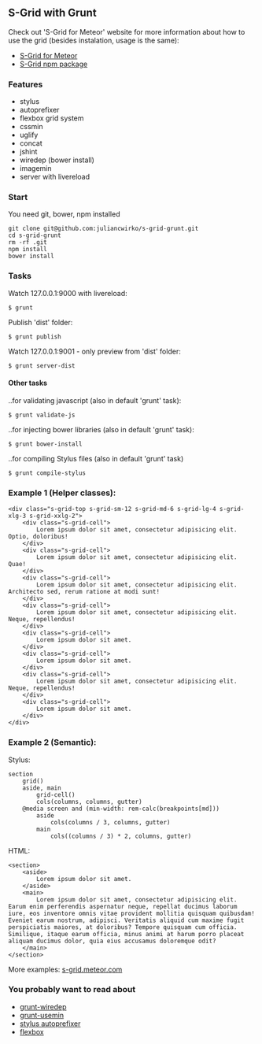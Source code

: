 ## S-Grid with Grunt

Check out 'S-Grid for Meteor' website for more information about how to use the grid (besides instalation, usage is the same):

- [S-Grid for Meteor](http://s-grid.meteor.com)
- [S-Grid npm package](https://www.npmjs.com/package/s-grid)

### Features

- stylus
- autoprefixer
- flexbox grid system
- cssmin
- uglify
- concat
- jshint
- wiredep (bower install)
- imagemin
- server with livereload

### Start

You need git, bower, npm installed

````
git clone git@github.com:juliancwirko/s-grid-grunt.git
cd s-grid-grunt
rm -rf .git
npm install
bower install
````

### Tasks

Watch 127.0.0.1:9000 with livereload:
````
$ grunt
````

Publish 'dist' folder:
````
$ grunt publish
````

Watch 127.0.0.1:9001 - only preview from 'dist' folder:
````
$ grunt server-dist
````

#### Other tasks

..for validating javascript (also in default 'grunt' task):

```
$ grunt validate-js
```

..for injecting bower libraries (also in default 'grunt' task):

```
$ grunt bower-install
```

..for compiling Stylus files (also in default 'grunt' task)

```
$ grunt compile-stylus
```

### Example 1 (Helper classes):

```
<div class="s-grid-top s-grid-sm-12 s-grid-md-6 s-grid-lg-4 s-grid-xlg-3 s-grid-xxlg-2">
    <div class="s-grid-cell">
        Lorem ipsum dolor sit amet, consectetur adipisicing elit. Optio, doloribus!
    </div>
    <div class="s-grid-cell">
        Lorem ipsum dolor sit amet, consectetur adipisicing elit. Quae!
    </div>
    <div class="s-grid-cell">
        Lorem ipsum dolor sit amet, consectetur adipisicing elit. Architecto sed, rerum ratione at modi sunt!
    </div>
    <div class="s-grid-cell">
        Lorem ipsum dolor sit amet, consectetur adipisicing elit. Neque, repellendus!
    </div>
    <div class="s-grid-cell">
        Lorem ipsum dolor sit amet.
    </div>
    <div class="s-grid-cell">
        Lorem ipsum dolor sit amet.
    </div>
    <div class="s-grid-cell">
        Lorem ipsum dolor sit amet, consectetur adipisicing elit. Neque, repellendus!
    </div>
    <div class="s-grid-cell">
        Lorem ipsum dolor sit amet.
    </div>
</div>
```

### Example 2 (Semantic):

Stylus:
```
section
    grid()
    aside, main
        grid-cell()
        cols(columns, columns, gutter)
    @media screen and (min-width: rem-calc(breakpoints[md]))
        aside
            cols(columns / 3, columns, gutter)
        main
            cols((columns / 3) * 2, columns, gutter)
```

HTML:
```
<section>
    <aside>
        Lorem ipsum dolor sit amet.
    </aside>
    <main>
        Lorem ipsum dolor sit amet, consectetur adipisicing elit. Earum enim perferendis aspernatur neque, repellat ducimus laborum iure, eos inventore omnis vitae provident mollitia quisquam quibusdam! Eveniet earum nostrum, adipisci. Veritatis aliquid cum maxime fugit perspiciatis maiores, at doloribus? Tempore quisquam cum officia. Similique, itaque earum officia, minus animi at harum porro placeat aliquam ducimus dolor, quia eius accusamus doloremque odit?
    </main>
</section>
```

More examples: [s-grid.meteor.com](http://s-grid.meteor.com)

### You probably want to read about

- [grunt-wiredep](https://github.com/stephenplusplus/grunt-wiredep)
- [grunt-usemin](https://github.com/yeoman/grunt-usemin)
- [stylus autoprefixer](https://github.com/jenius/autoprefixer-stylus)
- [flexbox](https://css-tricks.com/snippets/css/a-guide-to-flexbox/)